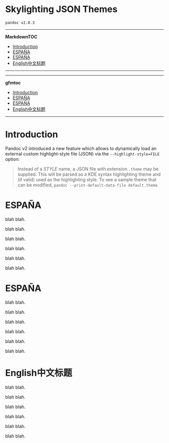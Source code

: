 # Skylighting JSON Themes

    pandoc v2.0.3

-----

**MarkdownTOC**

<!-- MarkdownTOC autolink="true" bracket="round" autoanchor="false" lowercase="true" lowercase_only_ascii="true" uri_encoding="true" -->

- [Introduction](#introduction)
- [ESPAÑA](#espa%C3%91a)
- [ESPAÑA](#espa%C3%91a-1)
- [English中文标题](#english%E4%B8%AD%E6%96%87%E6%A0%87%E9%A2%98)

<!-- /MarkdownTOC -->

-----

-----

**gfmtoc**

<!-- #toc -->

  - [Introduction](#introduction)
  - [ESPAÑA](#espa%C3%B1a)
  - [ESPAÑA](#espa%C3%B1a-1)
  - [English中文标题](#english%E4%B8%AD%E6%96%87%E6%A0%87%E9%A2%98)

<!-- /toc -->

-----

# Introduction

Pandoc v2 introduced a new feature which allows to dynamically load an external custom highlight-style file (JSON) via the `--highlight-style=FILE` option:

> Instead of a *STYLE* name, a JSON file with extension `.theme` may be supplied. This will be parsed as a KDE syntax highlighting theme and (if valid) used as the highlighting style. To see a sample theme that can be modified, `pandoc --print-default-data-file default.theme`.

# ESPAÑA

blah blah.

blah blah.

blah blah.

blah blah.

blah blah.

blah blah.


# ESPAÑA

blah blah.

blah blah.

blah blah.

blah blah.

blah blah.

blah blah.

# English中文标题


blah blah.

blah blah.

blah blah.

blah blah.

blah blah.

blah blah.
